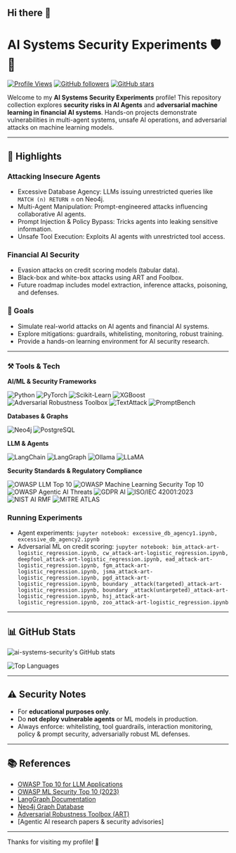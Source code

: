 ## Hi there 👋

<!--
**ai-systems-security/ai-systems-security** is a ✨ _special_ ✨ repository because its `README.md` (this file) appears on your GitHub profile.

Here are some ideas to get you started:

- 🔭 I’m currently working on ...
- 🌱 I’m currently learning ...
- 👯 I’m looking to collaborate on ...
- 🤔 I’m looking for help with ...
- 💬 Ask me about ...
- 📫 How to reach me: ...
- 😄 Pronouns: ...
- ⚡ Fun fact: ...
-->

# AI Systems Security Experiments 🛡️🤖

[![Profile Views](https://komarev.com/ghpvc/?username=ai-systems-security&color=blue)](https://github.com/ai-systems-security)  [![GitHub followers](https://img.shields.io/github/followers/ai-systems-security?label=Follow&style=social)](https://github.com/ai-systems-security?tab=followers)  [![GitHub stars](https://img.shields.io/github/stars/ai-systems-security?style=social)](https://github.com/ai-systems-security)

Welcome to my **AI Systems Security Experiments** profile! This repository collection explores **security risks in AI Agents** and **adversarial machine learning in financial AI systems**.  Hands-on projects demonstrate vulnerabilities in multi-agent systems, unsafe AI operations, and adversarial attacks on machine learning models.

---

## 🚀 Highlights

### Attacking Insecure Agents
- Excessive Database Agency: LLMs issuing unrestricted queries like `MATCH (n) RETURN n` on Neo4j.  
- Multi-Agent Manipulation: Prompt-engineered attacks influencing collaborative AI agents.  
- Prompt Injection & Policy Bypass: Tricks agents into leaking sensitive information.  
- Unsafe Tool Execution: Exploits AI agents with unrestricted tool access.

### Financial AI Security
- Evasion attacks on credit scoring models (tabular data).  
- Black-box and white-box attacks using ART and Foolbox.  
- Future roadmap includes model extraction, inference attacks, poisoning, and defenses.  

### 🎯 Goals
- Simulate real-world attacks on AI agents and financial AI systems.  
- Explore mitigations: guardrails, whitelisting, monitoring, robust training.  
- Provide a hands-on learning environment for AI security research.

---

### ⚒️ Tools & Tech 

**AI/ML & Security Frameworks**  

![Python](https://img.shields.io/badge/Python-3.10%2B-blue?logo=python&logoColor=white)  ![PyTorch](https://img.shields.io/badge/PyTorch-black?logo=pytorch&logoColor=orange)  ![Scikit-Learn](https://img.shields.io/badge/Scikit--Learn-F7931E?logo=scikit-learn&logoColor=white)  ![XGBoost](https://img.shields.io/badge/XGBoost-0C4A6E?logo=apache&logoColor=white)  ![Adversarial Robustness Toolbox](https://img.shields.io/badge/Adversarial%20Robustness%20Toolbox-ART-green?logo=ibm&logoColor=white)  ![TextAttack](https://img.shields.io/badge/TextAttack-red?logo=openai&logoColor=white)  ![PromptBench](https://img.shields.io/badge/PromptBench-purple?logo=github&logoColor=white)  

**Databases & Graphs** 

![Neo4j](https://img.shields.io/badge/Neo4j-008CC1?logo=neo4j&logoColor=white)  ![PostgreSQL](https://img.shields.io/badge/PostgreSQL-336791?logo=postgresql&logoColor=white)  

**LLM & Agents**  

![LangChain](https://img.shields.io/badge/LangChain-black?logo=chainlink&logoColor=blue)  ![LangGraph](https://img.shields.io/badge/LangGraph-orange?logo=python&logoColor=white)  ![Ollama](https://img.shields.io/badge/Ollama-000000?logo=ollama&logoColor=white)  ![LLaMA](https://img.shields.io/badge/LLaMA-FF4500?logo=meta&logoColor=white)

**Security Standards & Regulatory Compliance**  

![OWASP LLM Top 10](https://img.shields.io/badge/OWASP-LLM%20Top--10-red?logo=owasp&logoColor=white)  ![OWASP Machine Learning Security Top 10](https://img.shields.io/badge/OWASP-ML%20Top--10-purple?logo=owasp&logoColor=white)  ![OWASP Agentic AI Threats](https://img.shields.io/badge/OWASP-Agentic--AI--Threats-orange?logo=owasp&logoColor=white)  ![GDPR AI](https://img.shields.io/badge/GDPR-AI-blue?logo=gdpr&logoColor=white)  ![ISO/IEC 42001:2023](https://img.shields.io/badge/ISO--IEC-42001:2023-green?logo=iso&logoColor=white)  ![NIST AI RMF](https://img.shields.io/badge/NIST-AI%20RMF-blue?logo=gov&logoColor=white)  ![MITRE ATLAS](https://img.shields.io/badge/MITRE-ATLAS-red?logo=mitre&logoColor=white)

### Running Experiments
- Agent experiments: `jupyter notebook: excessive_db_agency1.ipynb, excessive_db_agency2.ipynb`  
- Adversarial ML on credit scoring: `jupyter notebook: bim_attack-art-logistic_regression.ipynb, cw_attack-art-logistic_regression.ipynb, deepfool_attack-art-logistic_regression.ipynb, ead_attack-art-logistic_regression.ipynb, fgm_attack-art-logistic_regression.ipynb, jsma_attack-art-logistic_regression.ipynb, pgd_attack-art-logistic_regression.ipynb, boundary _attack(targeted)_attack-art-logistic_regression.ipynb, boundary _attack(untargeted)_attack-art-logistic_regression.ipynb, hsj_attack-art-logistic_regression.ipynb, zoo_attack-art-logistic_regression.ipynb`

---

## 📊 GitHub Stats
![ai-systems-security's GitHub stats](https://github-readme-stats.vercel.app/api?username=ai-systems-security&show_icons=true&hide_title=true&count_private=true&theme=radical)

![Top Languages](https://github-readme-stats.vercel.app/api/top-langs/?username=ai-systems-security&layout=compact&theme=radical)

---

## ⚠️ Security Notes
- For **educational purposes only**.  
- Do **not deploy vulnerable agents** or ML models in production.  
- Always enforce: whitelisting, tool guardrails, interaction monitoring, policy & prompt security, adversarially robust ML defenses.

---

## 📚 References
- [OWASP Top 10 for LLM Applications](https://owasp.org/www-project-top-10-for-llm-applications/)  
- [OWASP ML Security Top 10 (2023)](https://owasp.org/www-project-machine-learning-security-top-10/)  
- [LangGraph Documentation](https://python.langchain.com/docs/langgraph)  
- [Neo4j Graph Database](https://neo4j.com/)  
- [Adversarial Robustness Toolbox (ART)](https://github.com/Trusted-AI/adversarial-robustness-toolbox)  
- [Agentic AI research papers & security advisories]  

---

Thanks for visiting my profile! 👋
